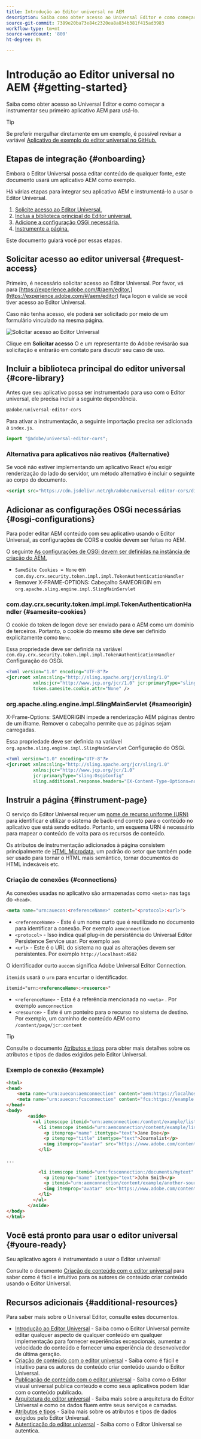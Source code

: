 ```yaml
---
title: Introdução ao Editor universal no AEM
description: Saiba como obter acesso ao Universal Editor e como começar a instrumentar seu primeiro aplicativo AEM para usá-lo.
source-git-commit: 7389e20ba73e84c2320ea8a834b381f415ad3983
workflow-type: tm+mt
source-wordcount: '800'
ht-degree: 0%

---
```



# Introdução ao Editor universal no AEM {#getting-started}

Saiba como obter acesso ao Universal Editor e como começar a instrumentar seu primeiro aplicativo AEM para usá-lo.

>[!TIP]
>
>Se preferir mergulhar diretamente em um exemplo, é possível revisar a variável [Aplicativo de exemplo do editor universal no GitHub.](https://github.com/adobe/universal-editor-sample-editable-app)

## Etapas de integração {#onboarding}

Embora o Editor Universal possa editar conteúdo de qualquer fonte, este documento usará um aplicativo AEM como exemplo.

Há várias etapas para integrar seu aplicativo AEM e instrumentá-lo a usar o Editor Universal.

1. [Solicite acesso ao Editor Universal.](#request-access)
1. [Inclua a biblioteca principal do Editor universal.](#core-library)
1. [Adicione a configuração OSGi necessária.](#osgi-configurations)
1. [Instrumente a página.](#instrument-page)

Este documento guiará você por essas etapas.

## Solicitar acesso ao editor universal {#request-access}

Primeiro, é necessário solicitar acesso ao Editor Universal. Por favor, vá para [https://experience.adobe.com/#/aem/editor,](https://experience.adobe.com/#/aem/editor) faça logon e valide se você tiver acesso ao Editor Universal.

Caso não tenha acesso, ele poderá ser solicitado por meio de um formulário vinculado na mesma página.

![Solicitar acesso ao Editor Universal](assets/request-access.png)

Clique em **Solicitar acesso** O e um representante do Adobe revisarão sua solicitação e entrarão em contato para discutir seu caso de uso.

## Incluir a biblioteca principal do editor universal {#core-library}

Antes que seu aplicativo possa ser instrumentado para uso com o Editor universal, ele precisa incluir a seguinte dependência.

```javascript
@adobe/universal-editor-cors
```

Para ativar a instrumentação, a seguinte importação precisa ser adicionada a `index.js`.

```javascript
import "@adobe/universal-editor-cors";
```

### Alternativa para aplicativos não reativos {#alternative}

Se você não estiver implementando um aplicativo React e/ou exigir renderização do lado do servidor, um método alternativo é incluir o seguinte ao corpo do documento.

```html
<script src="https://cdn.jsdelivr.net/gh/adobe/universal-editor-cors/dist/universal-editor-embedded.js" async></script>
```

## Adicionar as configurações OSGi necessárias {#osgi-configurations}

Para poder editar AEM conteúdo com seu aplicativo usando o Editor Universal, as configurações de CORS e cookie devem ser feitas no AEM.

O seguinte [As configurações de OSGi devem ser definidas na instância de criação do AEM.](/help/implementing/deploying/configuring-osgi.md)

* `SameSite Cookies = None` em `com.day.crx.security.token.impl.impl.TokenAuthenticationHandler`
* Remover X-FRAME-OPTIONS: Cabeçalho SAMEORIGIN em `org.apache.sling.engine.impl.SlingMainServlet`

### com.day.crx.security.token.impl.impl.TokenAuthenticationHandler {#samesite-cookies}

O cookie do token de logon deve ser enviado para o AEM como um domínio de terceiros. Portanto, o cookie do mesmo site deve ser definido explicitamente como `None`.

Essa propriedade deve ser definida na variável `com.day.crx.security.token.impl.impl.TokenAuthenticationHandler` Configuração do OSGi.

```xml
<?xml version="1.0" encoding="UTF-8"?>
<jcr:root xmlns:sling="http://sling.apache.org/jcr/sling/1.0"
          xmlns:jcr="http://www.jcp.org/jcr/1.0" jcr:primaryType="sling:OsgiConfig"
          token.samesite.cookie.attr="None" />
```

### org.apache.sling.engine.impl.SlingMainServlet {#sameorigin}

X-Frame-Options: SAMEORIGIN impede a renderização AEM páginas dentro de um iframe. Remover o cabeçalho permite que as páginas sejam carregadas.

Essa propriedade deve ser definida na variável `org.apache.sling.engine.impl.SlingMainServlet` Configuração do OSGi.

```xml
<?xml version="1.0" encoding="UTF-8"?>
<jcr:root xmlns:sling="http://sling.apache.org/jcr/sling/1.0"
          xmlns:jcr="http://www.jcp.org/jcr/1.0"
          jcr:primaryType="sling:OsgiConfig"
          sling.additional.response.headers="[X-Content-Type-Options=nosniff]"/>
```

## Instruir a página {#instrument-page}

O serviço do Editor Universal requer um [nome de recurso uniforme (URN)](https://en.wikipedia.org/wiki/Uniform_Resource_Name) para identificar e utilizar o sistema de back-end correto para o conteúdo no aplicativo que está sendo editado. Portanto, um esquema URN é necessário para mapear o conteúdo de volta para os recursos de conteúdo.

Os atributos de instrumentação adicionados à página consistem principalmente de [HTML Microdata,](https://developer.mozilla.org/en-US/docs/Web/HTML/Microdata) um padrão do setor que também pode ser usado para tornar o HTML mais semântico, tornar documentos do HTML indexáveis etc.

### Criação de conexões {#connections}

As conexões usadas no aplicativo são armazenadas como `<meta>` nas tags do `<head>`.

```html
<meta name="urn:auecon:<referenceName>" content="<protocol>:<url>">
```

* `<referenceName>` - Este é um nome curto que é reutilizado no documento para identificar a conexão. Por exemplo `aemconnection`
* `<protocol>` - Isso indica qual plug-in de persistência do Universal Editor Persistence Service usar. Por exemplo `aem`
* `<url>` - Este é o URL do sistema no qual as alterações devem ser persistentes. Por exemplo `http://localhost:4502`

O identificador curto `auecon` significa Adobe Universal Editor Connection.

`itemid`s usará o `urn` para encurtar o identificador.

```html
itemid="urn:<referenceName>:<resource>"
```

* `<referenceName>` - Esta é a referência mencionada no `<meta>` . Por exemplo `aemconnection`
* `<resource>` - Este é um ponteiro para o recurso no sistema de destino. Por exemplo, um caminho de conteúdo AEM como `/content/page/jcr:content`

>[!TIP]
>
>Consulte o documento [Atributos e tipos](attributes-types.md) para obter mais detalhes sobre os atributos e tipos de dados exigidos pelo Editor Universal.

### Exemplo de conexão {#example}

```html
<html>
<head>
    <meta name="urn:auecon:aemconnection" content="aem:https://localhost:4502">
    <meta name="urn:auecon:fcsconnection" content="fcs:https://example.franklin.adobe.com/345fcdd">
</head>
<body>
        <aside>
          <ul itemscope itemid="urn:aemconnection:/content/example/list" itemtype="container">
            <li itemscope itemid="urn:aemconnection/content/example/listitem" itemtype="component">
              <p itemprop="name" itemtype="text">Jane Doe</p>
              <p itemprop="title" itemtype="text">Journalist</p>
              <img itemprop="avatar" src="https://www.adobe.com/content/dam/cc/icons/Adobe_Corporate_Horizontal_Red_HEX.svg" itemtype="image" alt="avatar"/>
            </li>
 
...
 
            <li itemscope itemid="urn:fcsconnection:/documents/mytext" itemtype="component">
              <p itemprop="name" itemtype="text">John Smith</p>
              <p itemid="urn:aemconnection/content/example/another-source" itemprop="title" itemtype="text">Photographer</p>
              <img itemprop="avatar" src="https://www.adobe.com/content/dam/cc/icons/Adobe_Corporate_Horizontal_Red_HEX.svg" itemtype="image" alt="avatar"/>
            </li>
          </ul>
        </aside>
</body>
</html>
```

## Você está pronto para usar o editor universal {#youre-ready}

Seu aplicativo agora é instrumentado a usar o Editor universal!

Consulte o documento [Criação de conteúdo com o editor universal](authoring.md) para saber como é fácil e intuitivo para os autores de conteúdo criar conteúdo usando o Editor Universal.

## Recursos adicionais {#additional-resources}

Para saber mais sobre o Universal Editor, consulte estes documentos.

* [Introdução ao Editor Universal](introduction.md) - Saiba como o Editor Universal permite editar qualquer aspecto de qualquer conteúdo em qualquer implementação para fornecer experiências excepcionais, aumentar a velocidade do conteúdo e fornecer uma experiência de desenvolvedor de última geração.
* [Criação de conteúdo com o editor universal](authoring.md) - Saiba como é fácil e intuitivo para os autores de conteúdo criar conteúdo usando o Editor Universal.
* [Publicação de conteúdo com o editor universal](publishing.md) - Saiba como o Editor visual universal publica conteúdo e como seus aplicativos podem lidar com o conteúdo publicado.
* [Arquitetura do editor universal](architecture.md) - Saiba mais sobre a arquitetura do Editor Universal e como os dados fluem entre seus serviços e camadas.
* [Atributos e tipos](attributes-types.md) - Saiba mais sobre os atributos e tipos de dados exigidos pelo Editor Universal.
* [Autenticação do editor universal](authentication.md) - Saiba como o Editor Universal se autentica.

